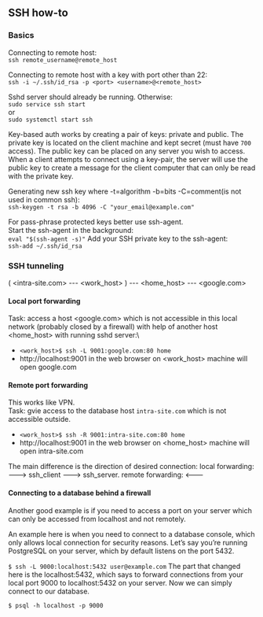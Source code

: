 ## SSH how-to

### Basics

Connecting to remote host:\
`ssh remote_username@remote_host`

Connecting to remote host with a key with port other than 22:\
`ssh -i ~/.ssh/id_rsa -p <port> <username>@<remote_host>`

Sshd server should already be running. Otherwise:\
`sudo service ssh start`\
or\
`sudo systemctl start ssh`

Key-based auth works by creating a pair of keys: private and public.
The private key is located on the client machine and kept secret (must have `700` access).
The public key can be placed on any server you wish to access.
When a client attempts to connect using a key-pair, the server will use the public key to create a message for the client computer that can only be read with the private key.

Generating new ssh key where -t=algorithm -b=bits -C=comment(is not used in common ssh):\
`ssh-keygen -t rsa -b 4096 -C "your_email@example.com"`

For pass-phrase protected keys better use ssh-agent.\
Start the ssh-agent in the background:\
`eval "$(ssh-agent -s)"`
Add your SSH private key to the ssh-agent:\
`ssh-add ~/.ssh/id_rsa`

### SSH tunneling

( <intra-site.com> --- <work_host> ) --- <home_host> --- <google.com>

#### Local port forwarding
Task: access a host <google.com> which is not accessible in this local network (probably closed by a firewall) with help of another host <home_host> with running sshd server:\
- `<work_host>$ ssh -L 9001:google.com:80 home` 
- http://localhost:9001 in the web browser on <work_host> machine will open google.com

#### Remote port forwarding 
This works like VPN.\
Task: gvie access to the database host `intra-site.com` which is not accessible outside.
- `<work_host>$ ssh -R 9001:intra-site.com:80 home`
- http://localhost:9001 in the web browser on <home_host> machine will open intra-site.com

The main difference is the direction of desired connection:
local forwarding:     ---> 
ssh_client            --->        ssh_server.
remote forwarding:    <--- 

#### Connecting to a database behind a firewall
Another good example is if you need to access a port on your server which can only be accessed from localhost and not remotely.

An example here is when you need to connect to a database console, which only allows local connection for security reasons. Let’s say you’re running PostgreSQL on your server, which by default listens on the port 5432.

`$ ssh -L 9000:localhost:5432 user@example.com`
The part that changed here is the localhost:5432, which says to forward connections from your local port 9000 to localhost:5432 on your server. Now we can simply connect to our database.

`$ psql -h localhost -p 9000`